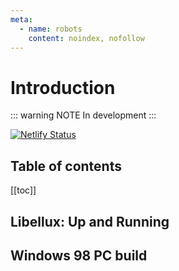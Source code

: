 ```yaml
---
meta:
  - name: robots
    content: noindex, nofollow
---
```


# Introduction

::: warning NOTE
In development
:::

[![Netlify Status](https://api.netlify.com/api/v1/badges/c55fd474-8155-440c-971b-a9ccbaf2133c/deploy-status)](https://app.netlify.com/sites/nervous-jennings-d80639/deploys)

## Table of contents

[[toc]]

## Libellux: Up and Running

## Windows 98 PC build
